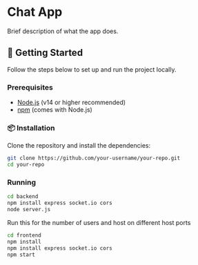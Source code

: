 # Chat App

Brief description of what the app does.

## 🚀 Getting Started

Follow the steps below to set up and run the project locally.

### Prerequisites

- [Node.js](https://nodejs.org/) (v14 or higher recommended)
- [npm](https://www.npmjs.com/) (comes with Node.js)

### 📦 Installation

Clone the repository and install the dependencies:

```bash
git clone https://github.com/your-username/your-repo.git
cd your-repo

```

### Running

```bash
cd backend
npm install express socket.io cors
node server.js
```

Run this for the number of users and host on different host ports

```bash
cd frontend
npm install
npm install express socket.io cors
npm start
```


